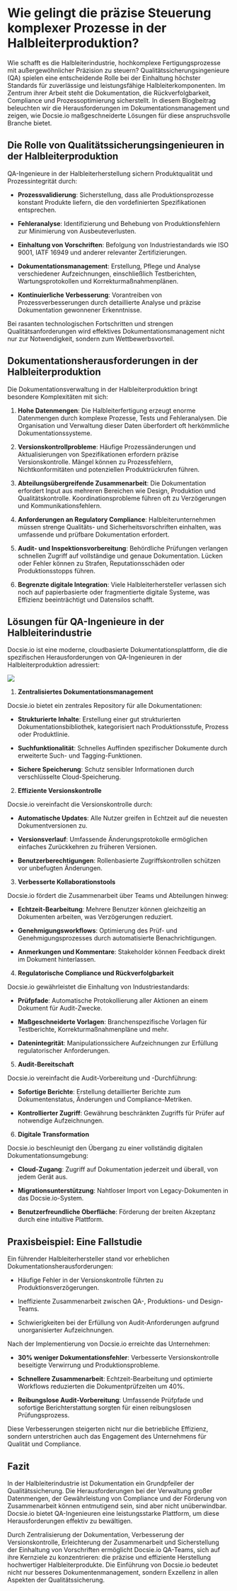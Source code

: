 # Wie gelingt die präzise Steuerung komplexer Prozesse in der Halbleiterproduktion?

Wie schafft es die Halbleiterindustrie, hochkomplexe Fertigungsprozesse mit außergewöhnlicher Präzision zu steuern? Qualitätssicherungsingenieure (QA) spielen eine entscheidende Rolle bei der Einhaltung höchster Standards für zuverlässige und leistungsfähige Halbleiterkomponenten. Im Zentrum ihrer Arbeit steht die Dokumentation, die Rückverfolgbarkeit, Compliance und Prozessoptimierung sicherstellt. In diesem Blogbeitrag beleuchten wir die Herausforderungen im Dokumentationsmanagement und zeigen, wie Docsie.io maßgeschneiderte Lösungen für diese anspruchsvolle Branche bietet.

## Die Rolle von Qualitätssicherungsingenieuren in der Halbleiterproduktion

QA-Ingenieure in der Halbleiterherstellung sichern Produktqualität und Prozessintegrität durch:

* **Prozessvalidierung**: Sicherstellung, dass alle Produktionsprozesse konstant Produkte liefern, die den vordefinierten Spezifikationen entsprechen.

* **Fehleranalyse**: Identifizierung und Behebung von Produktionsfehlern zur Minimierung von Ausbeuteverlusten.

* **Einhaltung von Vorschriften**: Befolgung von Industriestandards wie ISO 9001, IATF 16949 und anderer relevanter Zertifizierungen.

* **Dokumentationsmanagement**: Erstellung, Pflege und Analyse verschiedener Aufzeichnungen, einschließlich Testberichten, Wartungsprotokollen und Korrekturmaßnahmenplänen.

* **Kontinuierliche Verbesserung**: Vorantreiben von Prozessverbesserungen durch detaillierte Analyse und präzise Dokumentation gewonnener Erkenntnisse.

Bei rasanten technologischen Fortschritten und strengen Qualitätsanforderungen wird effektives Dokumentationsmanagement nicht nur zur Notwendigkeit, sondern zum Wettbewerbsvorteil.

## Dokumentationsherausforderungen in der Halbleiterproduktion

Die Dokumentationsverwaltung in der Halbleiterproduktion bringt besondere Komplexitäten mit sich:

1. **Hohe Datenmengen**: Die Halbleiterfertigung erzeugt enorme Datenmengen durch komplexe Prozesse, Tests und Fehleranalysen. Die Organisation und Verwaltung dieser Daten überfordert oft herkömmliche Dokumentationssysteme.

2. **Versionskontrollprobleme**: Häufige Prozessänderungen und Aktualisierungen von Spezifikationen erfordern präzise Versionskontrolle. Mängel können zu Prozessfehlern, Nichtkonformitäten und potenziellen Produktrückrufen führen.

3. **Abteilungsübergreifende Zusammenarbeit**: Die Dokumentation erfordert Input aus mehreren Bereichen wie Design, Produktion und Qualitätskontrolle. Koordinationsprobleme führen oft zu Verzögerungen und Kommunikationsfehlern.

4. **Anforderungen an Regulatory Compliance**: Halbleiterunternehmen müssen strenge Qualitäts- und Sicherheitsvorschriften einhalten, was umfassende und prüfbare Dokumentation erfordert.

5. **Audit- und Inspektionsvorbereitung**: Behördliche Prüfungen verlangen schnellen Zugriff auf vollständige und genaue Dokumentation. Lücken oder Fehler können zu Strafen, Reputationsschäden oder Produktionsstopps führen.

6. **Begrenzte digitale Integration**: Viele Halbleiterhersteller verlassen sich noch auf papierbasierte oder fragmentierte digitale Systeme, was Effizienz beeinträchtigt und Datensilos schafft.

## Lösungen für QA-Ingenieure in der Halbleiterindustrie

Docsie.io ist eine moderne, cloudbasierte Dokumentationsplattform, die die spezifischen Herausforderungen von QA-Ingenieuren in der Halbleiterproduktion adressiert:

![](https://cdn.docsie.io/workspace_PxAvC1Uenuc7ad6H3/doc_wn84Jkoc6hIMTO2eE/file_IV8kyawYBNEoA10dm/image_2fef54b5-2695-632a-e557-a6ef66c013ee.jpg)

1. **Zentralisiertes Dokumentationsmanagement**

Docsie.io bietet ein zentrales Repository für alle Dokumentationen:

* **Strukturierte Inhalte**: Erstellung einer gut strukturierten Dokumentationsbibliothek, kategorisiert nach Produktionsstufe, Prozess oder Produktlinie.

* **Suchfunktionalität**: Schnelles Auffinden spezifischer Dokumente durch erweiterte Such- und Tagging-Funktionen.

* **Sichere Speicherung**: Schutz sensibler Informationen durch verschlüsselte Cloud-Speicherung.

2. **Effiziente Versionskontrolle**

Docsie.io vereinfacht die Versionskontrolle durch:

* **Automatische Updates**: Alle Nutzer greifen in Echtzeit auf die neuesten Dokumentversionen zu.

* **Versionsverlauf**: Umfassende Änderungsprotokolle ermöglichen einfaches Zurückkehren zu früheren Versionen.

* **Benutzerberechtigungen**: Rollenbasierte Zugriffskontrollen schützen vor unbefugten Änderungen.

3. **Verbesserte Kollaborationstools**

Docsie.io fördert die Zusammenarbeit über Teams und Abteilungen hinweg:

* **Echtzeit-Bearbeitung**: Mehrere Benutzer können gleichzeitig an Dokumenten arbeiten, was Verzögerungen reduziert.

* **Genehmigungsworkflows**: Optimierung des Prüf- und Genehmigungsprozesses durch automatisierte Benachrichtigungen.

* **Anmerkungen und Kommentare**: Stakeholder können Feedback direkt im Dokument hinterlassen.

4. **Regulatorische Compliance und Rückverfolgbarkeit**

Docsie.io gewährleistet die Einhaltung von Industriestandards:

* **Prüfpfade**: Automatische Protokollierung aller Aktionen an einem Dokument für Audit-Zwecke.

* **Maßgeschneiderte Vorlagen**: Branchenspezifische Vorlagen für Testberichte, Korrekturmaßnahmenpläne und mehr.

* **Datenintegrität**: Manipulationssichere Aufzeichnungen zur Erfüllung regulatorischer Anforderungen.

5. **Audit-Bereitschaft**

Docsie.io vereinfacht die Audit-Vorbereitung und -Durchführung:

* **Sofortige Berichte**: Erstellung detaillierter Berichte zum Dokumentenstatus, Änderungen und Compliance-Metriken.

* **Kontrollierter Zugriff**: Gewährung beschränkten Zugriffs für Prüfer auf notwendige Aufzeichnungen.

6. **Digitale Transformation**

Docsie.io beschleunigt den Übergang zu einer vollständig digitalen Dokumentationsumgebung:

* **Cloud-Zugang**: Zugriff auf Dokumentation jederzeit und überall, von jedem Gerät aus.

* **Migrationsunterstützung**: Nahtloser Import von Legacy-Dokumenten in das Docsie.io-System.

* **Benutzerfreundliche Oberfläche**: Förderung der breiten Akzeptanz durch eine intuitive Plattform.

## Praxisbeispiel: Eine Fallstudie

Ein führender Halbleiterhersteller stand vor erheblichen Dokumentationsherausforderungen:

* Häufige Fehler in der Versionskontrolle führten zu Produktionsverzögerungen.

* Ineffiziente Zusammenarbeit zwischen QA-, Produktions- und Design-Teams.

* Schwierigkeiten bei der Erfüllung von Audit-Anforderungen aufgrund unorganisierter Aufzeichnungen.

Nach der Implementierung von Docsie.io erreichte das Unternehmen:

* **30% weniger Dokumentationsfehler**: Verbesserte Versionskontrolle beseitigte Verwirrung und Produktionsprobleme.

* **Schnellere Zusammenarbeit**: Echtzeit-Bearbeitung und optimierte Workflows reduzierten die Dokumentprüfzeiten um 40%.

* **Reibungslose Audit-Vorbereitung**: Umfassende Prüfpfade und sofortige Berichterstattung sorgten für einen reibungslosen Prüfungsprozess.

Diese Verbesserungen steigerten nicht nur die betriebliche Effizienz, sondern unterstrichen auch das Engagement des Unternehmens für Qualität und Compliance.

## Fazit

In der Halbleiterindustrie ist Dokumentation ein Grundpfeiler der Qualitätssicherung. Die Herausforderungen bei der Verwaltung großer Datenmengen, der Gewährleistung von Compliance und der Förderung von Zusammenarbeit können entmutigend sein, sind aber nicht unüberwindbar. Docsie.io bietet QA-Ingenieuren eine leistungsstarke Plattform, um diese Herausforderungen effektiv zu bewältigen.

Durch Zentralisierung der Dokumentation, Verbesserung der Versionskontrolle, Erleichterung der Zusammenarbeit und Sicherstellung der Einhaltung von Vorschriften ermöglicht Docsie.io QA-Teams, sich auf ihre Kernziele zu konzentrieren: die präzise und effiziente Herstellung hochwertiger Halbleiterprodukte. Die Einführung von Docsie.io bedeutet nicht nur besseres Dokumentenmanagement, sondern Exzellenz in allen Aspekten der Qualitätssicherung.